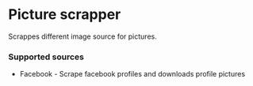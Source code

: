 Picture scrapper
================

Scrappes different image source for pictures.

### Supported sources

* Facebook - Scrape facebook profiles and downloads profile pictures